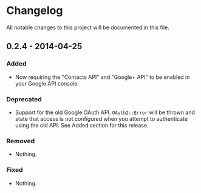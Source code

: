 # Changelog
All notable changes to this project will be documented in this file.

## 0.2.4 - 2014-04-25

### Added
- Now requiring the "Contacts API" and "Google+ API" to be enabled in your Google API console.

### Deprecated
- Support for the old Google OAuth API. `OAuth2::Error` will be thrown and state that access is not configured when you attempt to authenticate using the old API. See Added section for this release.

### Removed
- Nothing.

### Fixed
- Nothing.
